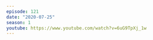 ```yaml
---
episode: 121
date: "2020-07-25"
season: 1
youtube: https://www.youtube.com/watch?v=6uG9TpXj_1w
---
```

